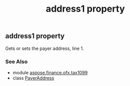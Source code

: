 ﻿---
title: address1 property
second_title: Aspose.Finance for Python via .NET API References
description: 
type: docs
weight: 30
url: /python-net/aspose.finance.ofx.tax1099/payeraddress/address1/
is_root: false
---

## address1 property


Gets or sets the payer address, line 1.

### See Also
* module [aspose.finance.ofx.tax1099](../../)
* class [PayerAddress](/finance/python-net/aspose.finance.ofx.tax1099/payeraddress)
